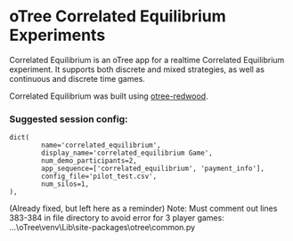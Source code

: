 # oTree Correlated Equilibrium Experiments

Correlated Equilibrium is an oTree app for a realtime Correlated Equilibrium experiment. It supports both discrete and mixed strategies, as well as continuous and discrete time games.

Correlated Equilibrium was built using [otree-redwood](https://github.com/Leeps-Lab/otree-redwood).

### Suggested session config:

```
dict(
        name='correlated_equilibrium',
        display_name='correlated_equilibrium Game',
        num_demo_participants=2,
        app_sequence=['correlated_equilibrium', 'payment_info'],
        config_file='pilot_test.csv',
        num_silos=1,
),
```

(Already fixed, but left here as a reminder)
Note: Must comment out lines 383-384 in file directory to avoid error for 3 player games: ...\oTree\venv\Lib\site-packages\otree\common.py